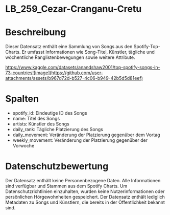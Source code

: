 # LB_259_Cezar-Cranganu-Cretu

# Beschreibung 

Dieser Datensatz enthält eine Sammlung von Songs aus den Spotify-Top-Charts. Er umfasst Informationen wie Song-Titel, Künstler, tägliche und wöchentliche Ranglistenbewegungen sowie weitere Attribute.

https://www.kaggle.com/datasets/anandshaw2001/top-spotify-songs-in-73-countries![image](https://github.com/user-attachments/assets/b967d72d-b527-4c06-b949-42b5d5d81eef)


# Spalten

- spotify_id: Eindeutige ID des Songs
- name: Titel des Songs
- artists: Künstler des Songs
- daily_rank: Tägliche Platzierung des Songs
- daily_movement: Veränderung der Platzierung gegenüber dem Vortag
- weekly_movement: Veränderung der Platzierung gegenüber der Vorwoche

# Datenschutzbewertung 

Der Datensatz enthält keine Personenbezogene Daten. Alle Informationen sind verfügbar und Stammen aus dem Spotify Charts. Um Datenschutzrichtlinien einzuhalten, wurden keine Nutzerinformationen oder persönlichen Hörgewohnheiten gespeichert. Der Datensatz enthält lediglich Metadaten zu Songs und Künstlern, die bereits in der Öffentlichkeit bekannt sind.
